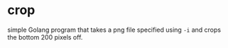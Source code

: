 # crop
simple Golang program that takes a png file specified using `-i` and crops the bottom 200 pixels off.
